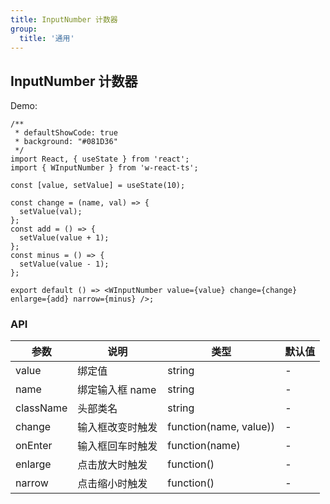 ```yaml
---
title: InputNumber 计数器
group:
  title: '通用'
---
```


## InputNumber 计数器

Demo:

```tsx
/**
 * defaultShowCode: true
 * background: "#081D36"
 */
import React, { useState } from 'react';
import { WInputNumber } from 'w-react-ts';

const [value, setValue] = useState(10);

const change = (name, val) => {
  setValue(val);
};
const add = () => {
  setValue(value + 1);
};
const minus = () => {
  setValue(value - 1);
};

export default () => <WInputNumber value={value} change={change} enlarge={add} narrow={minus} />;
```

### API

| 参数      | 说明             | 类型                   | 默认值 |
| --------- | ---------------- | ---------------------- | ------ |
| value     | 绑定值           | string                 | -      |
| name      | 绑定输入框 name  | string                 | -      |
| className | 头部类名         | string                 | -      |
| change    | 输入框改变时触发 | function(name, value)) | -      |
| onEnter   | 输入框回车时触发 | function(name)         | -      |
| enlarge   | 点击放大时触发   | function()             | -      |
| narrow    | 点击缩小时触发   | function()             | -      |
